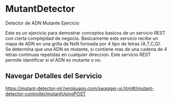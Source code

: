# MutantDetector
Detector de ADN Mutante Ejercicio

Este es un ejercicio para demostrar conceptos basicos de un servicio REST con cierta complejidad de negocio. Basicamente este servicio recibe un mapa de ADN en una grilla de NxN formada por 4 tipo de letras (A,T,C,G). Se determina que una ADN es mutante, si contiene mas de una cadena de 4 letras continuas repetidas en cualquier direccion. Este servicio REST permite identificar si el ADN es mutante o no.

## Navegar Detalles del Servicio

https://mutant-detector-ml.herokuapp.com/swagger-ui.html#/mutant-detector-controller/mutantUsingPOST
